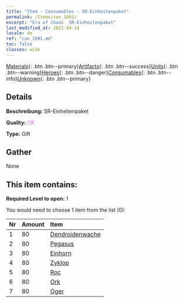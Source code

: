 ```yaml
---
title: "Item - Consumables - SR-Einheitenpaket"
permalink: /Items/con_1601/
excerpt: "Era of Chaos  SR-Einheitenpaket"
last_modified_at: 2021-04-14
locale: de
ref: "con_1601.md"
toc: false
classes: wide
---
```

 [Materials](/de/Items/){: .btn .btn--primary}[Artifacts](/de/Items/Artifacts/){: .btn .btn--success}[Units](/de/Items/Units/){: .btn .btn--warning}[Heroes](/de/Items/Heroes/){: .btn .btn--danger}[Consumables](/de/Items/Consumables/){: .btn .btn--info}[Unknown](/de/Items/Unknown/){: .btn .btn--primary}

## Details
 **Beschreibung:** SR-Einheitenpaket

 **Quality:** <span style="color: #DA70D6">OK</span>

 **Type:** Gift

## Gather

  None

## This item contains:

 **Required Level to open:** 1

 You would need to choose 1 item from the list (0):

  | Nr | Amount |     Item    |
  |:---|:-------|:------------|
  | 1 | 80 | [Dendroidenwache](/de/Items/unt_203/) | 
  | 2 | 80 | [Pegasus](/de/Items/unt_202/) | 
  | 3 | 80 | [Einhorn](/de/Items/unt_204/) | 
  | 4 | 80 | [Zyklop](/de/Items/unt_222/) | 
  | 5 | 80 | [Roc](/de/Items/unt_221/) | 
  | 6 | 80 | [Ork](/de/Items/unt_219/) | 
  | 7 | 80 | [Oger](/de/Items/unt_220/) | 
